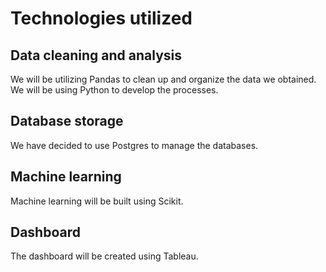 # Technologies utilized
## Data cleaning and analysis
We will be utilizing Pandas to clean up and organize the data we obtained. We will be using Python to develop the processes.

## Database storage
We have decided to use Postgres to manage the databases.

## Machine learning
Machine learning will be built using Scikit.

## Dashboard
The dashboard will be created using Tableau.
